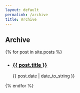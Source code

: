 ```yaml
---
layout: default
permalink: /archive
title: Archive
---
```


## Archive

{% for post in site.posts %}
  <ul>
    <li>
      <h3><a href="{{ post.url }}">{{ post.title }}</a></h3>
      <span>{{ post.date | date_to_string }}</span>
    </li>
  </ul>
{% endfor %}
